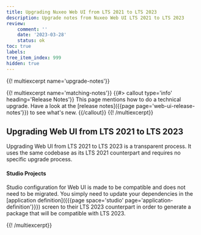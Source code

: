 ```yaml
---
title: Upgrading Nuxeo Web UI from LTS 2021 to LTS 2023
description: Upgrade notes from Nuxeo Web UI LTS 2021 to LTS 2023
review:
    comment: ''
    date: '2023-03-28'
    status: ok
toc: true
labels:
tree_item_index: 999
hidden: true
---
```


{{! multiexcerpt name='upgrade-notes'}}

{{! multiexcerpt name='matching-notes'}}
{{#> callout type='info' heading='Release Notes'}}
This page mentions how to do a technical upgrade. Have a look at the [release notes]({{page page='web-ui-release-notes'}}) to see what's new.
{{/callout}}
{{! /multiexcerpt}}

## Upgrading Web UI from LTS 2021 to LTS 2023

Upgrading Web UI from LTS 2021 to LTS 2023 is a transparent process. It uses the same codebase as its LTS 2021 counterpart and requires no specific upgrade process.

#### Studio Projects

Studio configuration for Web UI is made to be compatible and does not need to be migrated. You simply need to update your dependencies in the [application definition]({{{page space='studio' page='application-definition'}}}) screen to their LTS 2023 counterpart in order to generate a package that will be compatible with LTS 2023.

{{! /multiexcerpt}}
